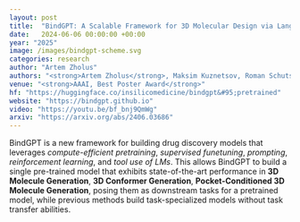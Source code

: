 ```yaml
---
layout: post
title:  "BindGPT: A Scalable Framework for 3D Molecular Design via Language Modeling and Reinforcement Learning"
date:   2024-06-06 00:00:00 +00:00
year: "2025"
image: /images/bindgpt-scheme.svg
categories: research
author: "Artem Zholus"
authors: "<strong>Artem Zholus</strong>, Maksim Kuznetsov, Roman Schutski, Rim Shayakhmetov, Daniil Polykovskiy, Sarath Chandar, Alex Zhavoronkov"
venue: "<strong>AAAI, Best Poster Award</strong>"
hf: "https://huggingface.co/insilicomedicine/bindgpt&#95;pretrained"
website: "https://bindgpt.github.io"
video: "https://youtu.be/bf_bnj9QmWg"
arxiv: "https://arxiv.org/abs/2406.03686"
---
```

BindGPT is a new framework for building drug discovery models that leverages *compute-efficient pretraining*, *supervised funetuning*, *prompting*, *reinforcement learning*, and *tool use of LMs*. This allows BindGPT to build a single pre-trained model that exhibits state-of-the-art performance in **3D Molecule Generation**, **3D Conformer Generation**, **Pocket-Conditioned 3D Molecule Generation**, posing them as downstream tasks for a pretrained model, while previous methods build task-specialized models without task transfer abilities.
    
